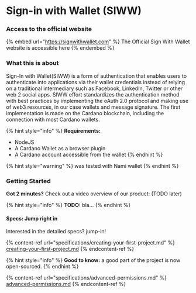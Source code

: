 # Sign-in with Wallet (SIWW)

### Access to the official website

{% embed url="https://signwithwallet.com" %}
The Official Sign With Wallet website is accessible here
{% endembed %}

### What this is about

Sign-In with Wallet(SIWW) is a form of authentication that enables users to authenticate into applications via their wallet credentials instead of relying on a traditional intermediary such as Facebook, LinkedIn, Twitter or other web 2 social apps. SIWW effort standardizes the authentication method with best practices by implementing the oAuth 2.0 protocol and making use of web3 resources, in our case wallets and message signature. The first implementation is made on the Cardano blockchain, including the connection with most Cardano wallets.

{% hint style="info" %}
**Requirements:**

* NodeJS
* A Cardano Wallet as a browser plugin
* A Cardano account accessible from the wallet
{% endhint %}

{% hint style="warning" %}
was tested with Nami wallet
{% endhint %}

### Getting Started

**Got 2 minutes?** Check out a video overview of our product: (TODO later)

{% hint style="info" %}
**TODO:** bla...
{% endhint %}

#### Specs: Jump right in

Interested in the detailed specs? jump-in!

{% content-ref url="specifications/creating-your-first-project.md" %}
[creating-your-first-project.md](specifications/creating-your-first-project.md)
{% endcontent-ref %}

{% hint style="info" %}
**Good to know:** a good part of the project is now open-sourced.
{% endhint %}

{% content-ref url="specifications/advanced-permissions.md" %}
[advanced-permissions.md](specifications/advanced-permissions.md)
{% endcontent-ref %}
